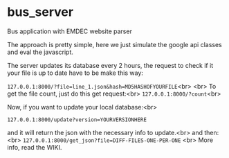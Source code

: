 
bus_server
==========

Bus application with EMDEC website parser

The approach is pretty simple, here we just simulate the google api classes and eval the javascript.

The server updates its database every 2 hours, the request to check if it your file is up to date have to be make this way:

``
127.0.0.1:8000/?file=line_1.json&hash=MD5HASHOFYOURFILE
``<br\>
<br\>
To get the file count, just do this get request:<br\>
``
127.0.0.1:8000/?count
``<br\>

Now, if you want to update your local database:<br\>

``
    127.0.0.1:8000/update?version=YOURVERSIONHERE
``

and it will return the json with the necessary info to update.<br\>
 and then:<br\>
 ``
    127.0.0.1:8000/get_json?file=DIFF-FILES-ONE-PER-ONE
    ``
<br\>
More info, read the WIKI.


